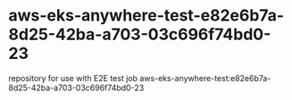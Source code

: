 # aws-eks-anywhere-test-e82e6b7a-8d25-42ba-a703-03c696f74bd0-23
repository for use with E2E test job aws-eks-anywhere-test:e82e6b7a-8d25-42ba-a703-03c696f74bd0-23
